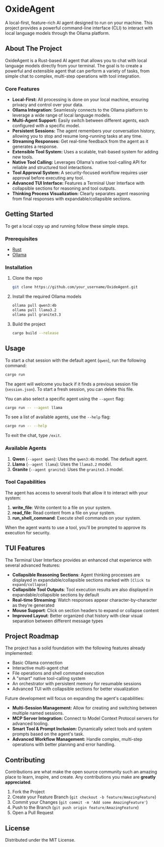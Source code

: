 # OxideAgent

A local-first, feature-rich AI agent designed to run on your machine. This project provides a powerful command-line interface (CLI) to interact with local language models through the Ollama platform.

## About The Project

OxideAgent is a Rust-based AI agent that allows you to chat with local language models directly from your terminal. The goal is to create a powerful and extensible agent that can perform a variety of tasks, from simple chat to complex, multi-step operations with tool integration.

### Core Features

*   **Local-First:** All processing is done on your local machine, ensuring privacy and control over your data.
*   **Ollama Integration:** Seamlessly connects to the Ollama platform to leverage a wide range of local language models.
*   **Multi-Agent Support:** Easily switch between different agents, each configured with a specific model.
*   **Persistent Sessions:** The agent remembers your conversation history, allowing you to stop and resume long-running tasks at any time.
*   **Streaming Responses:** Get real-time feedback from the agent as it generates a response.
*   **Extensible Tool System:** Uses a scalable, trait-based system for adding new tools.
*   **Native Tool Calling:** Leverages Ollama's native tool-calling API for reliable and structured tool interactions.
*   **Tool Approval System:** A security-focused workflow requires user approval before executing any tool.
*   **Advanced TUI Interface:** Features a Terminal User Interface with collapsible sections for reasoning and tool outputs.
*   **Thinking Process Visualization:** Clearly separates agent reasoning from final responses with expandable/collapsible sections.

## Getting Started

To get a local copy up and running follow these simple steps.

### Prerequisites

*   [Rust](https://www.rust-lang.org/tools/install)
*   [Ollama](https://ollama.ai/)

### Installation

1.  Clone the repo
    ```sh
    git clone https://github.com/your_username/OxideAgent.git
    ```
2.  Install the required Ollama models
    ```sh
    ollama pull qwen3:4b
    ollama pull llama3.2
    ollama pull granite3.3
    ```
3.  Build the project
    ```sh
    cargo build --release
    ```

## Usage

To start a chat session with the default agent (`qwen`), run the following command:

```sh
cargo run
```

The agent will welcome you back if it finds a previous session file (`session.json`). To start a fresh session, you can delete this file.

You can also select a specific agent using the `--agent` flag:

```sh
cargo run -- --agent llama
```

To see a list of available agents, use the `--help` flag:

```sh
cargo run -- --help
```

To exit the chat, type `/exit`.

### Available Agents

1.  **Qwen** (`--agent qwen`): Uses the `qwen3:4b` model. The default agent.
2.  **Llama** (`--agent llama`): Uses the `llama3.2` model.
3.  **Granite** (`--agent granite`): Uses the `granite3.3` model.

### Tool Capabilities

The agent has access to several tools that allow it to interact with your system:

1.  **write_file**: Write content to a file on your system.
2.  **read_file**: Read content from a file on your system.
3.  **run_shell_command**: Execute shell commands on your system.

When the agent wants to use a tool, you'll be prompted to approve its execution for security.

## TUI Features

The Terminal User Interface provides an enhanced chat experience with several advanced features:

*   **Collapsible Reasoning Sections**: Agent thinking processes are displayed in expandable/collapsible sections marked with `[Click to expand/collapse]`
*   **Collapsible Tool Outputs**: Tool execution results are also displayed in expandable/collapsible sections by default
*   **Real-time Streaming**: Watch responses appear character-by-character as they're generated
*   **Mouse Support**: Click on section headers to expand or collapse content
*   **Improved Layout**: Better organized chat history with clear visual separation between different message types

## Project Roadmap

The project has a solid foundation with the following features already implemented:
*   Basic Ollama connection
*   Interactive multi-agent chat
*   File operations and shell command execution
*   A "smart" native tool-calling system
*   An orchestrator with persistent memory for resumable sessions
*   Advanced TUI with collapsible sections for better visualization

Future development will focus on expanding the agent's capabilities:
*   **Multi-Session Management:** Allow for creating and switching between multiple named sessions.
*   **MCP Server Integration:** Connect to Model Context Protocol servers for advanced tooling.
*   **Smart Tool & Prompt Inclusion:** Dynamically select tools and system prompts based on the agent's task.
*   **Advanced Workflow Management:** Handle complex, multi-step operations with better planning and error handling.

## Contributing

Contributions are what make the open source community such an amazing place to learn, inspire, and create. Any contributions you make are **greatly appreciated**.

1.  Fork the Project
2.  Create your Feature Branch (`git checkout -b feature/AmazingFeature`)
3.  Commit your Changes (`git commit -m 'Add some AmazingFeature'`)
4.  Push to the Branch (`git push origin feature/AmazingFeature`)
5.  Open a Pull Request

## License

Distributed under the MIT License.